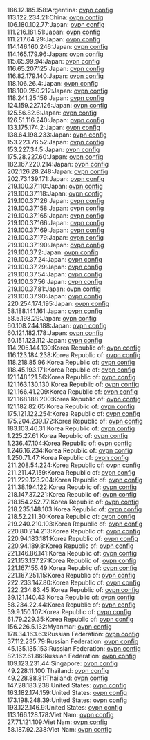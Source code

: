 186.12.185.158:Argentina: [ovpn config](vpn/186_12_185_158.ovpn)  
113.122.234.21:China: [ovpn config](vpn/113_122_234_21.ovpn)  
106.180.102.77:Japan: [ovpn config](vpn/106_180_102_77.ovpn)  
111.216.181.51:Japan: [ovpn config](vpn/111_216_181_51.ovpn)  
111.217.64.29:Japan: [ovpn config](vpn/111_217_64_29.ovpn)  
114.146.160.246:Japan: [ovpn config](vpn/114_146_160_246.ovpn)  
114.165.179.96:Japan: [ovpn config](vpn/114_165_179_96.ovpn)  
115.65.99.94:Japan: [ovpn config](vpn/115_65_99_94.ovpn)  
116.65.207.125:Japan: [ovpn config](vpn/116_65_207_125.ovpn)  
116.82.179.140:Japan: [ovpn config](vpn/116_82_179_140.ovpn)  
118.106.26.4:Japan: [ovpn config](vpn/118_106_26_4.ovpn)  
118.109.250.212:Japan: [ovpn config](vpn/118_109_250_212.ovpn)  
118.241.25.156:Japan: [ovpn config](vpn/118_241_25_156.ovpn)  
124.159.227.126:Japan: [ovpn config](vpn/124_159_227_126.ovpn)  
125.56.82.6:Japan: [ovpn config](vpn/125_56_82_6.ovpn)  
126.51.116.240:Japan: [ovpn config](vpn/126_51_116_240.ovpn)  
133.175.174.2:Japan: [ovpn config](vpn/133_175_174_2.ovpn)  
138.64.198.233:Japan: [ovpn config](vpn/138_64_198_233.ovpn)  
153.223.76.52:Japan: [ovpn config](vpn/153_223_76_52.ovpn)  
153.227.34.5:Japan: [ovpn config](vpn/153_227_34_5.ovpn)  
175.28.227.60:Japan: [ovpn config](vpn/175_28_227_60.ovpn)  
182.167.220.214:Japan: [ovpn config](vpn/182_167_220_214.ovpn)  
202.126.28.248:Japan: [ovpn config](vpn/202_126_28_248.ovpn)  
202.73.139.171:Japan: [ovpn config](vpn/202_73_139_171.ovpn)  
219.100.37.110:Japan: [ovpn config](vpn/219_100_37_110.ovpn)  
219.100.37.118:Japan: [ovpn config](vpn/219_100_37_118.ovpn)  
219.100.37.126:Japan: [ovpn config](vpn/219_100_37_126.ovpn)  
219.100.37.158:Japan: [ovpn config](vpn/219_100_37_158.ovpn)  
219.100.37.165:Japan: [ovpn config](vpn/219_100_37_165.ovpn)  
219.100.37.166:Japan: [ovpn config](vpn/219_100_37_166.ovpn)  
219.100.37.169:Japan: [ovpn config](vpn/219_100_37_169.ovpn)  
219.100.37.179:Japan: [ovpn config](vpn/219_100_37_179.ovpn)  
219.100.37.190:Japan: [ovpn config](vpn/219_100_37_190.ovpn)  
219.100.37.2:Japan: [ovpn config](vpn/219_100_37_2.ovpn)  
219.100.37.24:Japan: [ovpn config](vpn/219_100_37_24.ovpn)  
219.100.37.29:Japan: [ovpn config](vpn/219_100_37_29.ovpn)  
219.100.37.54:Japan: [ovpn config](vpn/219_100_37_54.ovpn)  
219.100.37.56:Japan: [ovpn config](vpn/219_100_37_56.ovpn)  
219.100.37.81:Japan: [ovpn config](vpn/219_100_37_81.ovpn)  
219.100.37.90:Japan: [ovpn config](vpn/219_100_37_90.ovpn)  
220.254.174.195:Japan: [ovpn config](vpn/220_254_174_195.ovpn)  
58.188.141.161:Japan: [ovpn config](vpn/58_188_141_161.ovpn)  
58.5.198.29:Japan: [ovpn config](vpn/58_5_198_29.ovpn)  
60.108.244.188:Japan: [ovpn config](vpn/60_108_244_188.ovpn)  
60.121.182.178:Japan: [ovpn config](vpn/60_121_182_178.ovpn)  
60.151.123.112:Japan: [ovpn config](vpn/60_151_123_112.ovpn)  
114.205.144.130:Korea Republic of: [ovpn config](vpn/114_205_144_130.ovpn)  
116.123.184.238:Korea Republic of: [ovpn config](vpn/116_123_184_238.ovpn)  
118.218.85.96:Korea Republic of: [ovpn config](vpn/118_218_85_96.ovpn)  
118.45.193.171:Korea Republic of: [ovpn config](vpn/118_45_193_171.ovpn)  
121.148.121.56:Korea Republic of: [ovpn config](vpn/121_148_121_56.ovpn)  
121.163.130.130:Korea Republic of: [ovpn config](vpn/121_163_130_130.ovpn)  
121.166.41.209:Korea Republic of: [ovpn config](vpn/121_166_41_209.ovpn)  
121.168.188.200:Korea Republic of: [ovpn config](vpn/121_168_188_200.ovpn)  
121.182.82.65:Korea Republic of: [ovpn config](vpn/121_182_82_65.ovpn)  
175.121.122.254:Korea Republic of: [ovpn config](vpn/175_121_122_254.ovpn)  
175.204.239.172:Korea Republic of: [ovpn config](vpn/175_204_239_172.ovpn)  
183.103.46.31:Korea Republic of: [ovpn config](vpn/183_103_46_31.ovpn)  
1.225.27.61:Korea Republic of: [ovpn config](vpn/1_225_27_61.ovpn)  
1.236.47.104:Korea Republic of: [ovpn config](vpn/1_236_47_104.ovpn)  
1.246.16.234:Korea Republic of: [ovpn config](vpn/1_246_16_234.ovpn)  
1.250.71.47:Korea Republic of: [ovpn config](vpn/1_250_71_47.ovpn)  
211.208.54.224:Korea Republic of: [ovpn config](vpn/211_208_54_224.ovpn)  
211.211.47.159:Korea Republic of: [ovpn config](vpn/211_211_47_159.ovpn)  
211.229.123.204:Korea Republic of: [ovpn config](vpn/211_229_123_204.ovpn)  
211.38.194.122:Korea Republic of: [ovpn config](vpn/211_38_194_122.ovpn)  
218.147.37.221:Korea Republic of: [ovpn config](vpn/218_147_37_221.ovpn)  
218.154.252.77:Korea Republic of: [ovpn config](vpn/218_154_252_77.ovpn)  
218.235.148.103:Korea Republic of: [ovpn config](vpn/218_235_148_103.ovpn)  
218.52.211.30:Korea Republic of: [ovpn config](vpn/218_52_211_30.ovpn)  
219.240.210.103:Korea Republic of: [ovpn config](vpn/219_240_210_103.ovpn)  
220.80.214.213:Korea Republic of: [ovpn config](vpn/220_80_214_213.ovpn)  
220.94.183.181:Korea Republic of: [ovpn config](vpn/220_94_183_181.ovpn)  
220.94.189.8:Korea Republic of: [ovpn config](vpn/220_94_189_8.ovpn)  
221.146.86.141:Korea Republic of: [ovpn config](vpn/221_146_86_141.ovpn)  
221.153.137.27:Korea Republic of: [ovpn config](vpn/221_153_137_27.ovpn)  
221.167.155.49:Korea Republic of: [ovpn config](vpn/221_167_155_49.ovpn)  
221.167.251.15:Korea Republic of: [ovpn config](vpn/221_167_251_15.ovpn)  
222.233.147.80:Korea Republic of: [ovpn config](vpn/222_233_147_80.ovpn)  
222.234.83.45:Korea Republic of: [ovpn config](vpn/222_234_83_45.ovpn)  
39.121.140.43:Korea Republic of: [ovpn config](vpn/39_121_140_43.ovpn)  
58.234.22.44:Korea Republic of: [ovpn config](vpn/58_234_22_44.ovpn)  
59.9.150.107:Korea Republic of: [ovpn config](vpn/59_9_150_107.ovpn)  
61.79.229.35:Korea Republic of: [ovpn config](vpn/61_79_229_35.ovpn)  
156.226.5.132:Myanmar: [ovpn config](vpn/156_226_5_132.ovpn)  
178.34.163.63:Russian Federation: [ovpn config](vpn/178_34_163_63.ovpn)  
37.112.235.79:Russian Federation: [ovpn config](vpn/37_112_235_79.ovpn)  
45.135.135.153:Russian Federation: [ovpn config](vpn/45_135_135_153.ovpn)  
82.162.61.86:Russian Federation: [ovpn config](vpn/82_162_61_86.ovpn)  
109.123.231.44:Singapore: [ovpn config](vpn/109_123_231_44.ovpn)  
49.228.11.100:Thailand: [ovpn config](vpn/49_228_11_100.ovpn)  
49.228.88.81:Thailand: [ovpn config](vpn/49_228_88_81.ovpn)  
147.28.183.238:United States: [ovpn config](vpn/147_28_183_238.ovpn)  
163.182.174.159:United States: [ovpn config](vpn/163_182_174_159.ovpn)  
173.198.248.39:United States: [ovpn config](vpn/173_198_248_39.ovpn)  
193.122.146.9:United States: [ovpn config](vpn/193_122_146_9.ovpn)  
113.166.128.178:Viet Nam: [ovpn config](vpn/113_166_128_178.ovpn)  
27.71.121.109:Viet Nam: [ovpn config](vpn/27_71_121_109.ovpn)  
58.187.92.238:Viet Nam: [ovpn config](vpn/58_187_92_238.ovpn)  
